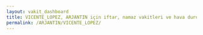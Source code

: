 ```yaml
---
layout: vakit_dashboard
title: VICENTE_LOPEZ, ARJANTIN için iftar, namaz vakitleri ve hava durumu - ilçe/eyalet seç
permalink: /ARJANTIN/VICENTE_LOPEZ/
---
```


<script type="text/javascript">
  var GLOBAL_COUNTRY = 'ARJANTIN';
  var GLOBAL_CITY = 'VICENTE_LOPEZ';
  var GLOBAL_STATE = '';
  var lat = 72;
  var lon = 21;
</script>
